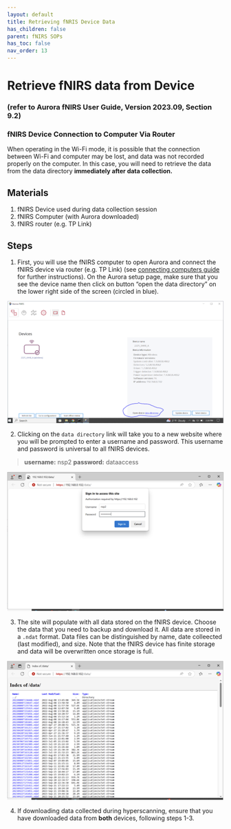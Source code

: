 ```yaml
---
layout: default
title: Retrieving fNRIS Device Data
has_children: false
parent: fNIRS SOPs
has_toc: false
nav_order: 13
---
```


# Retrieve fNIRS data from Device

### (refer to Aurora fNIRS User Guide, Version 2023.09, Section 9.2)

### fNIRS Device Connection to Computer Via Router
When operating in the Wi-Fi mode, it is possible that the connection between Wi-Fi and computer may be lost, and data was not recorded properly on the computer. In this case, you will need to retrieve the data from the data directory **immediately after data collection.**

## Materials 
1. fNIRS Device used during data collection session
2. fNIRS Computer (with Aurora downloaded)
3. fNIRS router (e.g. TP Link)

## Steps

1. First, you will use the fNIRS computer to open Aurora and connect the fNIRS device via router (e.g. TP Link) (see [connecting computers guide](https://dance-lab.github.io/DANCE-Wiki/docs/fnirs_protocols/connecting_computers/) for further instructions). On the Aurora setup page, make sure that you see the device name then click on button “open the data directory” on the lower right side of the screen (circled in blue).

![alt text](data_directory.png)

2. Clicking on the `data directory` link will take you to a new website where you will be prompted to enter a username and password. This username and password is universal to all fNIRS devices. 
> **username:** nsp2
> **password:** dataaccess

![alt text](data_access.png)

3. The site will populate with all data stored on the fNIRS device. Choose the data that you need to backup and download it. All data are stored in a `.ndat` format. Data files can be distinguished by name, date colleected (last modified), and size. Note that the fNIRS device has finite storage and data will be overwritten once storage is full. 

![alt text](data_download.png)

4. If downloading data collected during hyperscanning, ensure that you have downloaded data from **both** devices, following steps 1-3. 